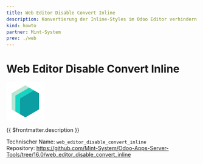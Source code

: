 ```yaml
---
title: Web Editor Disable Convert Inline
description: Konvertierung der Inline-Styles im Odoo Editor verhindern.
kind: howto
partner: Mint-System
prev: ./web
---
```


# Web Editor Disable Convert Inline

![icon_oms_box](attachments/icons_odoo_mint_system.png)

{{ $frontmatter.description }}

Technischer Name: `web_editor_disable_convert_inline`\
Repository: <https://github.com/Mint-System/Odoo-Apps-Server-Tools/tree/16.0/web_editor_disable_convert_inline>
